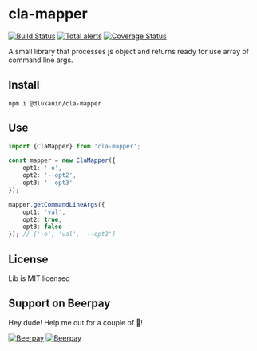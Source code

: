 # cla-mapper
[![Build Status](https://travis-ci.org/dlukanin/cla-mapper.svg?branch=master)](https://travis-ci.org/dlukanin/cla-mapper)
[![Total alerts](https://img.shields.io/lgtm/alerts/g/dlukanin/cla-mapper.svg?logo=lgtm&logoWidth=18)](https://lgtm.com/projects/g/dlukanin/cla-mapper/alerts/)
[![Coverage Status](https://coveralls.io/repos/github/dlukanin/cla-mapper/badge.svg?branch=master)](https://coveralls.io/github/dlukanin/cla-mapper?branch=master)

A small library that processes js object and returns ready for use array of command line args.

## Install

`npm i @dlukanin/cla-mapper`

## Use

```typescript
import {ClaMapper} from 'cla-mapper';

const mapper = new ClaMapper({
    opt1: '-o',
    opt2: '--opt2',
    opt3: '--opt3'
});

mapper.getCommandLineArgs({
    opt1: 'val',
    opt2: true,
    opt3: false
}); // ['-o', 'val', '--opt2']
```

## License
Lib is MIT licensed

## Support on Beerpay
Hey dude! Help me out for a couple of :beers:!

[![Beerpay](https://beerpay.io/dlukanin/cla-mapper/badge.svg?style=beer-square)](https://beerpay.io/dlukanin/cla-mapper)  [![Beerpay](https://beerpay.io/dlukanin/cla-mapper/make-wish.svg?style=flat-square)](https://beerpay.io/dlukanin/cla-mapper?focus=wish)